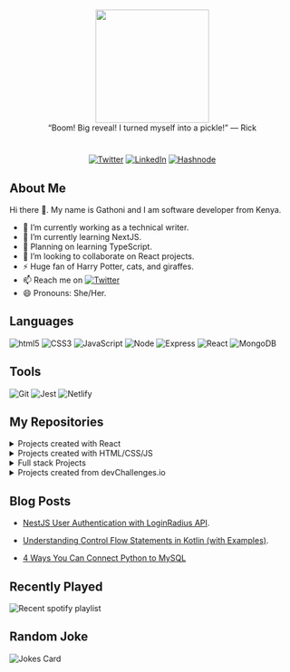 ### 
<div align="center">
    <img src="https://media.giphy.com/media/YnS7j9pwnECXLMrI4t/giphy.gif" width=200/>
</div>
<div align="center">
“Boom! Big reveal! I turned myself into a pickle!” — Rick
</div>

#
<div align="center">

[![Twitter](https://img.shields.io/badge/Twitter-000000?style=for-the-badge&logo=twitter&logoColor=white)](https://twitter.com/remigathoni)
[![LinkedIn](https://img.shields.io/badge/LinkedIn-000000?style=for-the-badge&logo=linkedin&logoColor=white)](https://www.linkedin.com/)
[![Hashnode](https://img.shields.io/badge/Hashnode-000000?style=for-the-badge&logo=hashnode&logoColor=white)](https://www.hashnode.com/remigathoni)
</div>



## About Me
Hi there 👋. My name is Gathoni and I am software developer from Kenya.
- 🔭 I’m currently working as a technical writer.
- 🌱 I’m currently learning NextJS.
- :stars: Planning on learning TypeScript.
- 👯 I’m looking to collaborate on React projects.
- :zap: Huge fan of Harry Potter, cats, and giraffes.
- 📫 Reach me on [![Twitter](https://img.shields.io/badge/Twitter-000000?style=for-the-badge&logo=twitter&logoColor=white)](https://twitter.com/remigathoni)
- 😄 Pronouns: She/Her.

## Languages

![html5](https://img.shields.io/badge/HTML5-000000?style=for-the-badge&logo=html5&logoColor=E34F26)
![CSS3](https://img.shields.io/badge/CSS3-000000?style=for-the-badge&logo=css3&logoColor=1572B6)
![JavaScript](https://img.shields.io/badge/JavaScript-000000?style=for-the-badge&logo=javascript&logoColor=F7DF1E)
![Node](https://img.shields.io/badge/Node.js-000000?style=for-the-badge&logo=node.js&logoColor=43853D)
![Express](https://img.shields.io/badge/Express.js-000000?style=for-the-badge&logo=express.js&logoColor=404D59)
![React](https://img.shields.io/badge/React-000000?style=for-the-badge&logo=react&logoColor=61DAFB)
![MongoDB](https://img.shields.io/badge/MongoDB-000000?style=for-the-badge&logo=mongodb&logoColor=4EA94B)

## Tools
![Git](https://img.shields.io/badge/GIT-000000?style=for-the-badge&logo=git&logoColor=E44C30)
![Jest](https://img.shields.io/badge/Jest-000000?style=for-the-badge&logo=Jest&logoColor=323330)
![Netlify](https://img.shields.io/badge/Netlify-000000?style=for-the-badge&logo=netlify&logoColor=00C7B7)
## My Repositories
<details><summary>Projects created with React</summary><br/>

- [NextJS Blog - work in progress](https://github.com/gathoni-k/Nxt-Blog)

</details>
<details><summary>Projects created with HTML/CSS/JS</summary><br/>

- [Save urls - chrome extension](https://github.com/gathoni-k/Nxt-Blog)

</details>

<details><summary>Full stack Projects</summary><br/>


</details>
<details><summary>Projects created from devChallenges.io</summary><br/>

- [404 page](https://github.com/gathoni-k/404-Page)

</details>


## Blog Posts
- [NestJS User Authentication with LoginRadius API](https://www.loginradius.com/blog/engineering/guest-post/nestjs-authentication-with-loginradius-api).

- [Understanding Control Flow Statements in Kotlin (with Examples)](https://remigathoni.com/understanding-control-flow-statements-in-kotlin-with-examples).

- [4 Ways You Can Connect Python to MySQL](https://www.makeuseof.com/python-mysql-connect/)
## Recently Played

![Recent spotify playlist](https://spotify-recently-played-readme.vercel.app/api?user=e48iv0kkxoja0qdhvjkow9lnr)

## Random Joke
![Jokes Card](https://readme-jokes.vercel.app/api)

